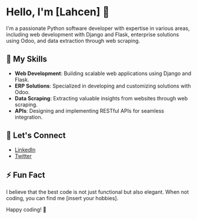 # Hello, I'm [Lahcen] 👋

I'm a passionate Python software developer with expertise in various areas, including web development with Django and Flask, 
enterprise solutions using Odoo, and data extraction through web scraping. 

## 🚀 My Skills

- **Web Development**: Building scalable web applications using Django and Flask.
- **ERP Solutions**: Specialized in developing and customizing solutions with Odoo.
- **Data Scraping**: Extracting valuable insights from websites through web scraping.
- **APIs**: Designing and implementing RESTful APIs for seamless integration.

## 💬 Let's Connect

- [LinkedIn](https://www.linkedin.com/in/laitmask/)
- [Twitter](https://twitter.com/laitmask/)

## ⚡ Fun Fact

I believe that the best code is not just functional but also elegant. When not coding, you can find me [insert your hobbies].

Happy coding! 🐍
